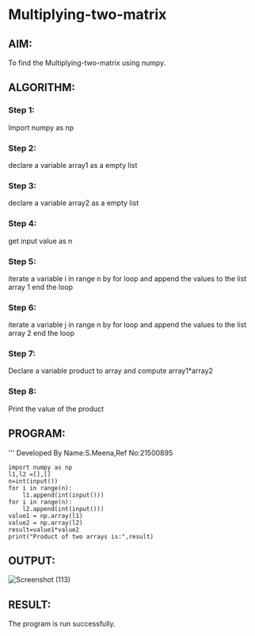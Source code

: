 # Multiplying-two-matrix

## AIM:
To find the Multiplying-two-matrix using numpy.
## ALGORITHM:
### Step 1:
Import numpy as np
### Step 2:
declare a variable array1 as a empty list
### Step 3:
declare a variable array2 as a empty list
### Step 4:
get input value as n
### Step 5:
iterate a variable i in range n by for loop and append the values to the list array 1 end the loop
### Step 6:
iterate a variable j in range n by for loop and append the values to the list array 2 end the loop
### Step 7:
Declare a variable product to array and compute array1*array2
### Step 8:
Print the value of the product

## PROGRAM:
'''
Developed By Name:S.Meena,Ref No:21500895
```
import numpy as np
l1,l2 =[],[]
n=int(input())
for i in range(n):
    l1.append(int(input()))
for i in range(n):
    l2.append(int(input()))
value1 = np.array(l1)
value2 = np.array(l2)
result=value1*value2
print("Product of two arrays is:",result)
```
## OUTPUT:
![Screenshot (113)](https://user-images.githubusercontent.com/94677128/153771140-e0ed54a0-f6d8-4e0a-b0fb-3e2a8a3fb974.png)

## RESULT:
The program is run successfully.
